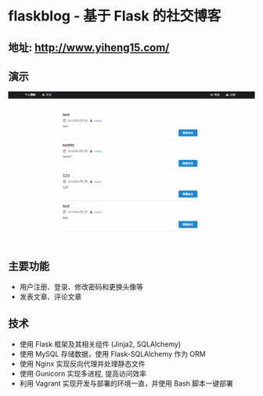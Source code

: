 # flaskblog - 基于 Flask 的社交博客
## 地址: http://www.yiheng15.com/
## 演示
![](/README/demo.gif)

## 主要功能
- 用户注册、登录、修改密码和更换头像等
- 发表文章、评论文章

## 技术
- 使用 Flask 框架及其相关组件 (Jinja2, SQLAlchemy)
- 使用 MySQL 存储数据，使用 Flask-SQLAlchemy 作为 ORM
- 使用 Nginx 实现反向代理并处理静态文件
- 使用 Gunicorn 实现多进程, 提高访问效率
- 利用 Vagrant 实现开发与部署的环境一直，并使用 Bash 脚本一键部署